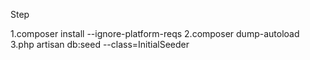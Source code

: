 Step

1.composer install --ignore-platform-reqs
2.composer dump-autoload
3.php artisan db:seed --class=InitialSeeder
